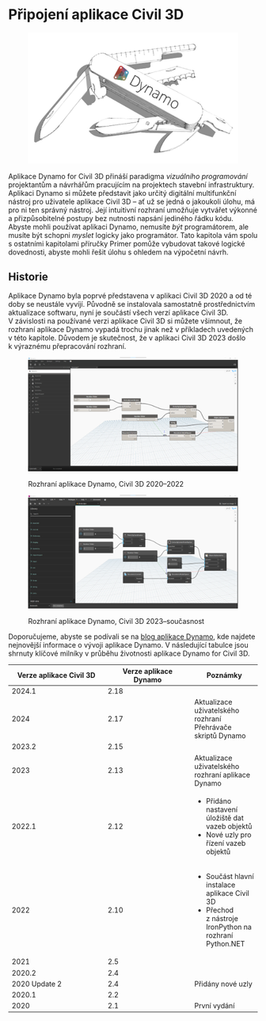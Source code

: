 # Připojení aplikace Civil 3D

<figure><img src="../.gitbook/assets/DynamoSwissKnife-WhiteBackground_edit (2).jpg" alt="" width="563"><figcaption></figcaption></figure>

Aplikace Dynamo for Civil 3D přináší paradigma _vizuálního programování_ projektantům a návrhářům pracujícím na projektech stavební infrastruktury. Aplikaci Dynamo si můžete představit jako určitý digitální multifunkční nástroj pro uživatele aplikace Civil 3D – ať už se jedná o jakoukoli úlohu, má pro ni ten správný nástroj. Její intuitivní rozhraní umožňuje vytvářet výkonné a přizpůsobitelné postupy bez nutnosti napsání jediného řádku kódu. Abyste mohli používat aplikaci Dynamo, nemusíte _být_ programátorem, ale musíte být schopni _myslet_ logicky jako programátor. Tato kapitola vám spolu s ostatními kapitolami příručky Primer pomůže vybudovat takové logické dovednosti, abyste mohli řešit úlohu s ohledem na výpočetní návrh.

## Historie

Aplikace Dynamo byla poprvé představena v aplikaci Civil 3D 2020 a od té doby se neustále vyvíjí. Původně se instalovala samostatně prostřednictvím aktualizace softwaru, nyní je součástí všech verzí aplikace Civil 3D. V závislosti na používané verzi aplikace Civil 3D si můžete všimnout, že rozhraní aplikace Dynamo vypadá trochu jinak než v příkladech uvedených v této kapitole. Důvodem je skutečnost, že v aplikaci Civil 3D 2023 došlo k výraznému přepracování rozhraní.

<figure><img src="../.gitbook/assets/c3d-ui-old.png" alt=""><figcaption><p>Rozhraní aplikace Dynamo, Civil 3D 2020–2022</p></figcaption></figure>

<figure><img src="../.gitbook/assets/c3d-ui-new.png" alt=""><figcaption><p>Rozhraní aplikace Dynamo, Civil 3D 2023–současnost</p></figcaption></figure>

Doporučujeme, abyste se podívali se na [blog aplikace Dynamo](https://dynamobim.org/blog/), kde najdete nejnovější informace o vývoji aplikace Dynamo. V následující tabulce jsou shrnuty klíčové milníky v průběhu životnosti aplikace Dynamo for Civil 3D. 

<table data-full-width="false"><thead><tr><th width="180">Verze aplikace Civil 3D</th><th width="161">Verze aplikace Dynamo</th><th>Poznámky</th></tr></thead><tbody><tr><td>2024.1</td><td>2.18</td><td></td></tr><tr><td>2024</td><td>2.17</td><td>Aktualizace uživatelského rozhraní Přehrávače skriptů Dynamo</td></tr><tr><td>2023.2</td><td>2.15</td><td></td></tr><tr><td>2023</td><td>2.13</td><td>Aktualizace uživatelského rozhraní aplikace Dynamo</td></tr><tr><td>2022.1</td><td>2.12</td><td><ul><li>Přidáno nastavení úložiště dat vazeb objektů</li><li>Nové uzly pro řízení vazeb objektů</li></ul></td></tr><tr><td>2022</td><td>2.10</td><td><ul><li>Součást hlavní instalace aplikace Civil 3D</li><li>Přechod z nástroje IronPython na rozhraní Python.NET</li></ul></td></tr><tr><td>2021</td><td>2.5</td><td></td></tr><tr><td>2020.2</td><td>2.4</td><td></td></tr><tr><td>2020 Update 2</td><td>2.4</td><td>Přidány nové uzly</td></tr><tr><td>2020.1</td><td>2.2</td><td></td></tr><tr><td>2020</td><td>2.1</td><td>První vydání</td></tr></tbody></table>
